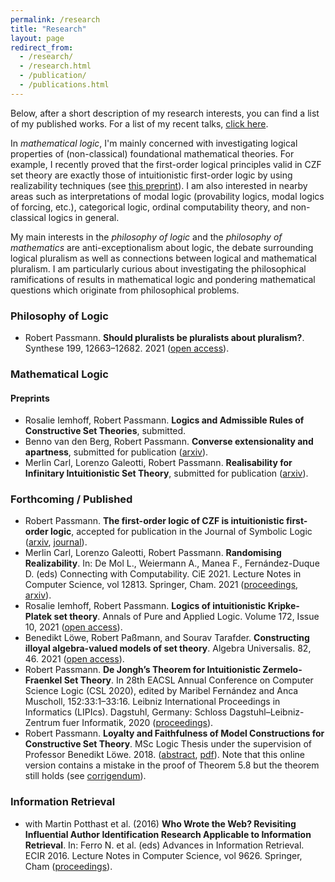 ```yaml
---
permalink: /research
title: "Research"
layout: page
redirect_from: 
  - /research/
  - /research.html
  - /publication/
  - /publications.html
---
```


Below, after a short description of my research interests, you can find a list of my published works. For a list of my recent talks, [click here](https://www.robertpassmann.eu/talks).

In *mathematical logic*, I'm mainly concerned with investigating logical properties of (non-classical) foundational mathematical theories. For example, I recently proved that the first-order logical principles valid in CZF set theory are exactly those of intuitionistic first-order logic by using realizability techniques (see [this preprint](https://arxiv.org/abs/2112.00486)). I am also interested in nearby areas such as interpretations of modal logic (provability logics, modal logics of forcing, etc.), categorical logic, ordinal computability theory, and non-classical logics in general. 

My main interests in the *philosophy of logic* and the *philosophy of mathematics* are anti-exceptionalism about logic, the debate surrounding logical pluralism as well as connections between logical and mathematical pluralism. I am particularly curious about investigating the philosophical ramifications of results in mathematical logic and pondering mathematical questions which originate from philosophical problems. 

### Philosophy of Logic
- Robert Passmann. **Should pluralists be pluralists about pluralism?**. Synthese 199, 12663–12682. 2021 ([open access](https://doi.org/10.1007/s11229-021-03348-5)).  

### Mathematical Logic
#### Preprints
- Rosalie Iemhoff, Robert Passmann. **Logics and Admissible Rules of Constructive Set Theories**, submitted.
- Benno van den Berg, Robert Passmann. **Converse extensionality and apartness**, submitted for publication ([arxiv](https://arxiv.org/abs/2103.14482)).
- Merlin Carl, Lorenzo Galeotti, Robert Passmann. **Realisability for Infinitary Intuitionistic Set Theory**, submitted for publication ([arxiv](https://arxiv.org/abs/2009.12172)).
### Forthcoming / Published
- Robert Passmann. **The first-order logic of CZF is intuitionistic first-order logic**, accepted for publication in the Journal of Symbolic Logic ([arxiv](https://arxiv.org/abs/2112.00486), [journal](https://www.doi.org/10.1017/jsl.2022.51)).
- Merlin Carl, Lorenzo Galeotti, Robert Passmann. **Randomising Realizability**. In: De Mol L., Weiermann A., Manea F., Fernández-Duque D. (eds) Connecting with Computability. CiE 2021. Lecture Notes in Computer Science, vol 12813. Springer, Cham. 2021 ([proceedings](https://doi.org/10.1007/978-3-030-80049-9_8), [arxiv](https://arxiv.org/abs/2101.12656)).
- Rosalie Iemhoff, Robert Passmann. **Logics of intuitionistic Kripke-Platek set theory**. Annals of Pure and Applied Logic. Volume 172, Issue 10, 2021 ([open access](https://doi.org/10.1016/j.apal.2021.103014)).
- Benedikt Löwe, Robert Paßmann, and Sourav Tarafder. **Constructing illoyal algebra-valued models of set theory**. Algebra Universalis. 82, 46. 2021 ([open access](https://doi.org/10.1007/s00012-021-00735-4)). 
- Robert Passmann. **De Jongh’s Theorem for Intuitionistic Zermelo-Fraenkel Set Theory**. In 28th EACSL Annual Conference on Computer Science Logic (CSL 2020), edited by Maribel Fernández and Anca Muscholl, 152:33:1–33:16. Leibniz International Proceedings in Informatics (LIPIcs). Dagstuhl, Germany: Schloss Dagstuhl–Leibniz-Zentrum fuer Informatik, 2020 ([proceedings](https://doi.org/10.4230/LIPIcs.CSL.2020.33)).
- Robert Passmann. **Loyalty and Faithfulness of Model Constructions for Constructive Set Theory**. MSc Logic Thesis under the supervision of Professor Benedikt Löwe. 2018. ([abstract](https://eprints.illc.uva.nl/1612/), [pdf](https://eprints.illc.uva.nl/1612/7/MoL-2018-03.text.pdf)). Note that this online version contains a mistake in the proof of Theorem 5.8 but the theorem still holds (see [corrigendum](https://www.robertpassmann.eu/files/corrigendum-thesis.pdf)).

### Information Retrieval
- with Martin Potthast et al. (2016) **Who Wrote the Web? Revisiting Influential Author Identification Research Applicable to Information Retrieval**. In: Ferro N. et al. (eds) Advances in Information Retrieval. ECIR 2016. Lecture Notes in Computer Science, vol 9626. Springer, Cham ([proceedings](https://link.springer.com/chapter/10.1007%2F978-3-319-30671-1_29)).

